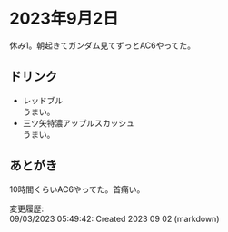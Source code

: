 # 2023年9月2日

休み1。朝起きてガンダム見てずっとAC6やってた。

## ドリンク

- レッドブル  
うまい。
- 三ツ矢特濃アップルスカッシュ  
うまい。

## あとがき

10時間くらいAC6やってた。首痛い。

変更履歴:  
09/03/2023 05:49:42: Created 2023 09 02 (markdown)  
